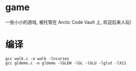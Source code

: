 # game
一些小小的游戏, 被托管在 Arctic Code Vault 上, 欢迎后来人玩!

# 编译
```shell
gcc walk.c -o walk -lncurses
gcc gldemo.c -o gldemo -lGLEW -lGL -lGLU -lglut -lX11
```
